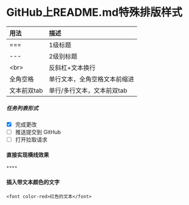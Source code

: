 GitHub上README.md特殊排版样式
===

| 用法 | 描述 |
| :------ | :-------------------------------- |
| === | 1级标题 |
| --- | 2级别标题 |
| \<br>  | 反斜杠+文本换行 |
| 全角空格  | 单行文本，全角空格文本前缩进 |
| 文本前双tab  | 单行/多行文本，文本前双tab  |


##### 任务列表形式

- [x] 完成更改
- [ ] 推送提交到 GitHub
- [ ] 打开拉取请求

#### 直接实现横线效果

```
****
```

#### 插入带文本颜色的文字

```
<font color-red>红色的文本</font>
```
